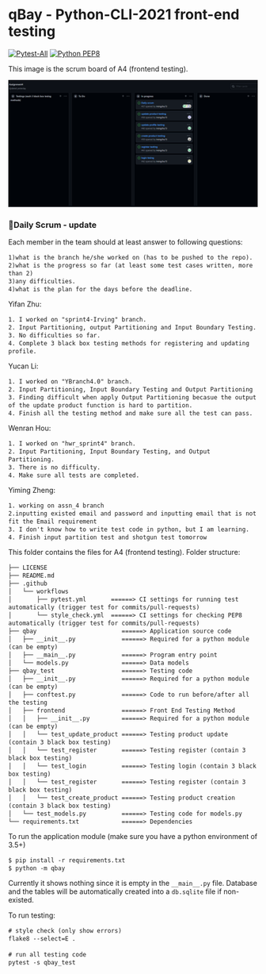 # qBay - Python-CLI-2021 front-end testing

[![Pytest-All](https://github.com/BerBer-alt/CISC327_Group8/actions/workflows/pytest.yml/badge.svg)](https://github.com/BerBer-alt/CISC327_Group8/actions/workflows/pytest.yml)
[![Python PEP8](https://github.com/BerBer-alt/CISC327_Group8/actions/workflows/style_check.yml/badge.svg)](https://github.com/BerBer-alt/CISC327_Group8/actions/workflows/style_check.yml)

This image is the scrum board of A4 (frontend testing).
<p align="center">
  <img width="1000"  src="https://github.com/BerBer-alt/CISC327_Group8/blob/c215f3816df3f5dc067e005f058a9e369cc10013/Assign4_Scrum_Board.png">
</p>

### :beer:Daily Scrum - update
Each member in the team should at least answer to following questions:
```
1)what is the branch he/she worked on (has to be pushed to the repo).
2)what is the progress so far (at least some test cases written, more than 2)
3)any difficulties.
4)what is the plan for the days before the deadline.
```

Yifan Zhu:
```
1. I worked on "sprint4-Irving" branch.
2. Input Partitioning, output Partitioning and Input Boundary Testing.
3. No difficulties so far.
4. Complete 3 black box testing methods for registering and updating profile.
```

Yucan Li:
```
1. I worked on "YBranch4.0" branch.
2. Input Partitioning, Input Boundary Testing and Output Partitioning
3. Finding difficult when apply Output Partitioning becasue the output of the update product function is hard to partition.
4. Finish all the testing method and make sure all the test can pass.
```

Wenran Hou:
```
1. I worked on "hwr_sprint4" branch.
2. Input Partitioning, Input Boundary Testing, and Output Partitioning.
3. There is no difficulty.
4. Make sure all tests are completed.
```

Yiming Zheng:
```
1. working on assn_4 branch
2.inputting existed email and password and inputting email that is not fit the Email requirement
3. I don't know how to write test code in python, but I am learning.
4. Finish input partition test and shotgun test tomorrow

```


This folder contains the files for A4 (frontend testing). Folder structure:

```
├── LICENSE
├── README.md
├── .github
│   └── workflows
│       ├── pytest.yml       ======> CI settings for running test automatically (trigger test for commits/pull-requests)
│       └── style_check.yml  ======> CI settings for checking PEP8 automatically (trigger test for commits/pull-requests)
├── qbay                        ======> Application source code
│   ├── __init__.py             ======> Required for a python module (can be empty)
│   ├── __main__.py             ======> Program entry point
│   └── models.py               ======> Data models
├── qbay_test                   ======> Testing code
│   ├── __init__.py             ======> Required for a python module (can be empty)
│   ├── conftest.py             ======> Code to run before/after all the testing
│   ├── frontend                ======> Front End Testing Method
│   │   ├── __init__.py         ======> Required for a python module (can be empty)
│   │   └── test_update_product ======> Testing product update (contain 3 black box testing)
│   │   └── test_register       ======> Testing register (contain 3 black box testing)
│   │   └── test_login          ======> Testing login (contain 3 black box testing)
│   │   └── test_register       ======> Testing register (contain 3 black box testing)
│   │   └── test_create_product ======> Testing product creation (contain 3 black box testing)
│   └── test_models.py          ======> Testing code for models.py
└── requirements.txt            ======> Dependencies
```

To run the application module (make sure you have a python environment of 3.5+)

```
$ pip install -r requirements.txt
$ python -m qbay
```

Currently it shows nothing since it is empty in the `__main__.py` file.
Database and the tables will be automatically created into a `db.sqlite` file if non-existed.

To run testing:

```
# style check (only show errors)
flake8 --select=E .  

# run all testing code 
pytest -s qbay_test

```




